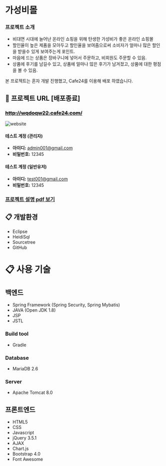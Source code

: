 # 가성비몰

### 프로젝트 소개 
* 비대면 시대에 늘어난 온라인 쇼핑을 위해 탄생한 가성비가 좋은 온라인 쇼핑몰
* 할인율이 높은 제품을 모아두고 할인율을 보여줌으로써 소비자가 얼마나 많은 할인을 받을수 있게 보여주는게 포인트.
* 마음에 드는 상품은 장바구니에 넣어서 주문하고, 비회원도 주문할 수 있음.
* 상품에 후기를 남길수 있고, 상품에 얼마나 많은 후기가 남겨졌고, 상품에 대한 평점을 볼 수 있음.

본 프로젝트는 혼자 개발 진행했고, Cafe24를 이용해 배포 하였습니다.

## :link: 프로젝트 URL [배포종료]
### ~~http://wqdoqw22.cafe24.com/~~


![website](https://user-images.githubusercontent.com/20630599/103749283-aa4d6b80-5048-11eb-8972-4eb394aa7d67.PNG)


#### **테스트 계정 (관리자)**
* **아이디:** admin001@gmail.com
* **비밀번호:** 12345
#### **테스트 계정 (일반유저)**
* **아이디:** test001@gmail.com
* **비밀번호:** 12345

### <a href="https://drive.google.com/file/d/1Rg3DPa2H8Ywh-A1ER02Z6d7z2x6EZX7V/view?usp=sharing"/>프로젝트 설명 pdf 보기</a>

## :clipboard: 개발환경
* Eclipse
* HeidiSql
* Sourcetree
* GitHub
# :clipboard: 사용 기술
## 백엔드
* Spring Framework (Spring Security, Spring Mybatis)
* JAVA (Open JDK 1.8)
* JSP
* JSTL

### Build tool
* Gradle

### Database
* MariaDB 2.6

### Server
* Apache Tomcat 8.0

## 프론트엔드
* HTML5
* CSS
* Javascript
* jQuery 3.5.1
* AJAX
* Chart.js
* Bootstrap 4.0
* Font Awesome



